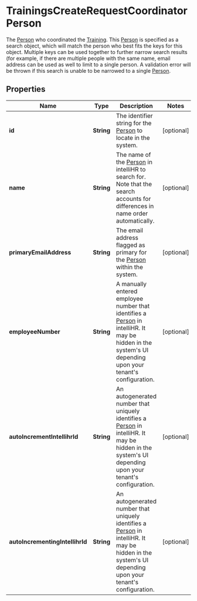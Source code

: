 

# TrainingsCreateRequestCoordinatorPerson

The [Person](https://developers.intellihr.io/docs/v1/) who coordinated the [Training](https://developers.intellihr.io/docs/v1/). This [Person](https://developers.intellihr.io/docs/v1/) is specified as a search object, which will match the person who best fits the keys for this object.       Multiple keys can be used together to further narrow search results (for example, if there are multiple people with the same name, email address       can be used as well to limit to a single person. A validation error will be thrown if this search is unable to be narrowed to a single [Person](https://developers.intellihr.io/docs/v1/).

## Properties

| Name | Type | Description | Notes |
|------------ | ------------- | ------------- | -------------|
|**id** | **String** | The identifier string for the [Person](https://developers.intellihr.io/docs/v1/) to locate in the system. |  [optional] |
|**name** | **String** | The name of the [Person](https://developers.intellihr.io/docs/v1/) in intelliHR to search for. Note that the search accounts for differences in name order automatically. |  [optional] |
|**primaryEmailAddress** | **String** | The email address flagged as primary for the [Person](https://developers.intellihr.io/docs/v1/) within the system. |  [optional] |
|**employeeNumber** | **String** | A manually entered employee number that identifies a [Person](https://developers.intellihr.io/docs/v1/) in intelliHR. It may be hidden in the system&#39;s UI depending upon your tenant&#39;s configuration. |  [optional] |
|**autoIncrementIntellihrId** | **String** | An autogenerated number that uniquely identifies a [Person](https://developers.intellihr.io/docs/v1/) in intelliHR. It may be hidden in the system&#39;s UI depending upon your tenant&#39;s configuration. |  [optional] |
|**autoIncrementingIntellihrId** | **String** | An autogenerated number that uniquely identifies a [Person](https://developers.intellihr.io/docs/v1/) in intelliHR. It may be hidden in the system&#39;s UI depending upon your tenant&#39;s configuration. |  [optional] |



